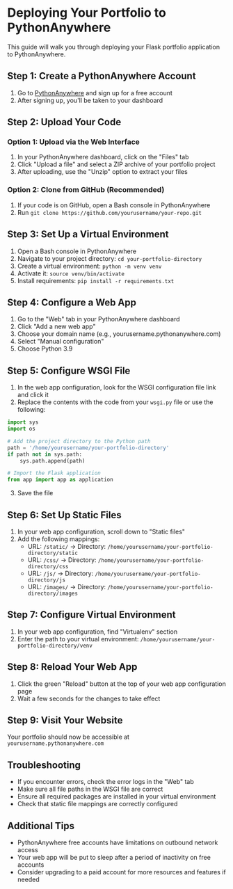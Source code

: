 # Deploying Your Portfolio to PythonAnywhere

This guide will walk you through deploying your Flask portfolio application to PythonAnywhere.

## Step 1: Create a PythonAnywhere Account

1. Go to [PythonAnywhere](https://www.pythonanywhere.com/) and sign up for a free account
2. After signing up, you'll be taken to your dashboard

## Step 2: Upload Your Code

### Option 1: Upload via the Web Interface

1. In your PythonAnywhere dashboard, click on the "Files" tab
2. Click "Upload a file" and select a ZIP archive of your portfolio project
3. After uploading, use the "Unzip" option to extract your files

### Option 2: Clone from GitHub (Recommended)

1. If your code is on GitHub, open a Bash console in PythonAnywhere
2. Run `git clone https://github.com/yourusername/your-repo.git`

## Step 3: Set Up a Virtual Environment

1. Open a Bash console in PythonAnywhere
2. Navigate to your project directory: `cd your-portfolio-directory`
3. Create a virtual environment: `python -m venv venv`
4. Activate it: `source venv/bin/activate`
5. Install requirements: `pip install -r requirements.txt`

## Step 4: Configure a Web App

1. Go to the "Web" tab in your PythonAnywhere dashboard
2. Click "Add a new web app"
3. Choose your domain name (e.g., yourusername.pythonanywhere.com)
4. Select "Manual configuration"
5. Choose Python 3.9

## Step 5: Configure WSGI File

1. In the web app configuration, look for the WSGI configuration file link and click it
2. Replace the contents with the code from your `wsgi.py` file or use the following:

```python
import sys
import os

# Add the project directory to the Python path
path = '/home/yourusername/your-portfolio-directory'
if path not in sys.path:
    sys.path.append(path)

# Import the Flask application
from app import app as application
```

3. Save the file

## Step 6: Set Up Static Files

1. In your web app configuration, scroll down to "Static files"
2. Add the following mappings:
   - URL: `/static/` → Directory: `/home/yourusername/your-portfolio-directory/static`
   - URL: `/css/` → Directory: `/home/yourusername/your-portfolio-directory/css`
   - URL: `/js/` → Directory: `/home/yourusername/your-portfolio-directory/js`
   - URL: `/images/` → Directory: `/home/yourusername/your-portfolio-directory/images`

## Step 7: Configure Virtual Environment

1. In your web app configuration, find "Virtualenv" section
2. Enter the path to your virtual environment: `/home/yourusername/your-portfolio-directory/venv`

## Step 8: Reload Your Web App

1. Click the green "Reload" button at the top of your web app configuration page
2. Wait a few seconds for the changes to take effect

## Step 9: Visit Your Website

Your portfolio should now be accessible at `yourusername.pythonanywhere.com`

## Troubleshooting

- If you encounter errors, check the error logs in the "Web" tab
- Make sure all file paths in the WSGI file are correct
- Ensure all required packages are installed in your virtual environment
- Check that static file mappings are correctly configured

## Additional Tips

- PythonAnywhere free accounts have limitations on outbound network access
- Your web app will be put to sleep after a period of inactivity on free accounts
- Consider upgrading to a paid account for more resources and features if needed
